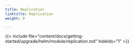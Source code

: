 ```yaml
---
title: Replication
linktitle: Replication
weight: 9

--- 
```


{{< include  file="content/docs/getting-started/upgrade/helm/module/replication.md" hideIds="1" >}} 
